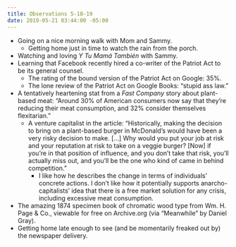 ```yaml
---
title: Observations 5-18-19
date: 2019-05-21 03:44:00 -05:00
---
```


- Going on a nice morning walk with Mom and Sammy.
	- Getting home just in time to watch the rain from the porch.
- Watching and loving *Y Tu Mamá También* with Sammy.
- Learning that Facebook recently hired a co-writer of the Patriot Act to be its general counsel.
	- The rating of the bound version of the Patriot Act on Google: 35%.
	- The lone review of the Patriot Act on Google Books: “stupid ass law.”
- A tentatively heartening stat from a *Fast Company* story about plant-based meat: “Around 30% of American consumers now say that they’re reducing their meat consumption, and 32% consider themselves flexitarian.”
	- A venture capitalist in the article: “Historically, making the decision to bring on a plant-based burger in McDonald’s would have been a very risky decision to make. […] Why would you put your job at risk and your reputation at risk to take on a veggie burger? [Now] if you’re in that position of influence, and you don’t take that risk, you’ll actually miss out, and you’ll be the one who kind of came in behind competition.”
		- I like how he describes the change in terms of individuals’ concrete actions. I don’t like how it potentially supports anarcho-capitalists’ idea that there is a free market solution for any crisis, including excessive meat consumption.
- The amazing 1874 specimen book of chromatic wood type from Wm. H. Page & Co., viewable for free on Archive.org (via “Meanwhile” by Daniel Gray).
- Getting home late enough to see (and be momentarily freaked out by) the newspaper delivery.